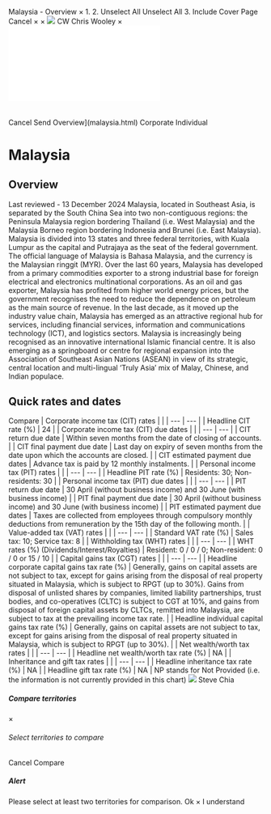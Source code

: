 Malaysia - Overview
×
1.
2.
Unselect All
Unselect All
3.
Include Cover Page
Cancel
×
×
![](-/media/world-wide-tax-summaries/attachments/global---chris-wooley.ashx%3Frev=ac5e5f3223b34096b1afc2a6009c7320&revision=ac5e5f32-23b3-4096-b1af-c2a6009c7320&hash=859B7ADC84DC2CBEC9760E9E6EE7DE6D0A8BFCDF)
CW
Chris Wooley
×
![](malaysia.html)
######
Cancel
Send
Overview](malaysia.html)
Corporate
Individual
# Malaysia
## Overview
Last reviewed - 13 December 2024
Malaysia, located in Southeast Asia, is separated by the South China Sea into two non-contiguous regions: the Peninsula Malaysia region bordering Thailand (i.e. West Malaysia) and the Malaysia Borneo region bordering Indonesia and Brunei (i.e. East Malaysia). Malaysia is divided into 13 states and three federal territories, with Kuala Lumpur as the capital and Putrajaya as the seat of the federal government. The official language of Malaysia is Bahasa Malaysia, and the currency is the Malaysian ringgit (MYR).
Over the last 60 years, Malaysia has developed from a primary commodities exporter to a strong industrial base for foreign electrical and electronics multinational corporations. As an oil and gas exporter, Malaysia has profited from higher world energy prices, but the government recognises the need to reduce the dependence on petroleum as the main source of revenue. In the last decade, as it moved up the industry value chain, Malaysia has emerged as an attractive regional hub for services, including financial services, information and communications technology (ICT), and logistics sectors. Malaysia is increasingly being recognised as an innovative international Islamic financial centre. It is also emerging as a springboard or centre for regional expansion into the Association of Southeast Asian Nations (ASEAN) in view of its strategic, central location and multi-lingual ‘Truly Asia’ mix of Malay, Chinese, and Indian populace.
## Quick rates and dates
Compare
| Corporate income tax (CIT) rates | |
| --- | --- |
| Headline CIT rate (%) | 24 |
| Corporate income tax (CIT) due dates | |
| --- | --- |
| CIT return due date | Within seven months from the date of closing of accounts. |
| CIT final payment due date | Last day on expiry of seven months from the date upon which the accounts are closed. |
| CIT estimated payment due dates | Advance tax is paid by 12 monthly instalments. |
| Personal income tax (PIT) rates | |
| --- | --- |
| Headline PIT rate (%) | Residents: 30;  Non-residents: 30 |
| Personal income tax (PIT) due dates | |
| --- | --- |
| PIT return due date | 30 April (without business income) and 30 June (with business income) |
| PIT final payment due date | 30 April (without business income) and 30 June (with business income) |
| PIT estimated payment due dates | Taxes are collected from employees through compulsory monthly deductions from remuneration by the 15th day of the following month. |
| Value-added tax (VAT) rates | |
| --- | --- |
| Standard VAT rate (%) | Sales tax: 10;  Service tax: 8 |
| Withholding tax (WHT) rates | |
| --- | --- |
| WHT rates (%) (Dividends/Interest/Royalties) | Resident: 0 / 0 / 0;  Non-resident: 0 / 0 or 15 / 10 |
| Capital gains tax (CGT) rates | |
| --- | --- |
| Headline corporate capital gains tax rate (%) | Generally, gains on capital assets are not subject to tax, except for gains arising from the disposal of real property situated in Malaysia, which is subject to RPGT (up to 30%). Gains from disposal of unlisted shares by companies, limited liability partnerships, trust bodies, and co-operatives (CLTC) is subject to CGT at 10%, and gains from disposal of foreign capital assets by CLTCs, remitted into Malaysia, are subject to tax at the prevailing income tax rate. |
| Headline individual capital gains tax rate (%) | Generally, gains on capital assets are not subject to tax, except for gains arising from the disposal of real property situated in Malaysia, which is subject to RPGT (up to 30%). |
| Net wealth/worth tax rates | |
| --- | --- |
| Headline net wealth/worth tax rate (%) | NA |
| Inheritance and gift tax rates | |
| --- | --- |
| Headline inheritance tax rate (%) | NA |
| Headline gift tax rate (%) | NA |
NP stands for Not Provided (i.e. the information is not currently provided in this chart)
![](-/media/world-wide-tax-summaries/malaysiasteve-chiastevechiasqjpg20241212012724686.ashx%3Frev=19756e5d7f9c4aed89aee4f9db5fcd22&revision=19756e5d-7f9c-4aed-89ae-e4f9db5fcd22&hash=9CB90707118F80BE4DD1C35CB65470D28EC77A79)
Steve Chia
##### Compare territories
×
###### Select territories to compare
#####
Cancel
Compare
##### Alert
Please select at least two territories for comparison.
Ok
×
I understand